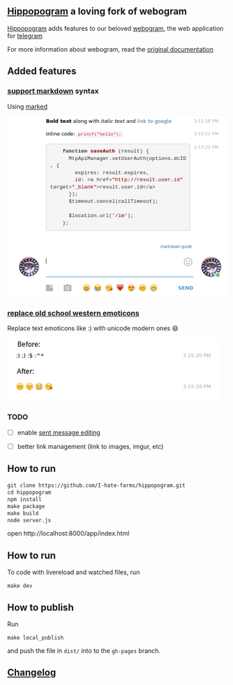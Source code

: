 ## [Hippopogram](http://i-hate-farms.github.io/hippopogram) a loving fork of webogram

[Hippopogram](http://i-hate-farms.github.io/hippopogram) adds features to our beloved [webogram](https://github.com/zhukov/webogram), the web application for [telegram](telegram.org)

For more information about webogram, read the [original documentation](README-ori.md)

## Added features
### [support markdown](https://github.com/I-hate-farms/hippopogram/issues/2) syntax 
Using [marked](https://github.com/chjj/marked)


![sample](doc/markdown.png)

### [replace old school western emoticons](https://github.com/I-hate-farms/hippopogram/issues/1) 
Replace text emoticons like :) with unicode modern ones :smile:


![sample](doc/emoticons.png) 

### TODO
- [ ] enable [sent message editing](https://github.com/I-hate-farms/hippopogram/issues/3)
- [ ] better link management (link to images, imgur, etc) 



## How to run 

``` 
git clone https://github.com/I-hate-farms/hippopogram.git
cd hippopogram
npm install 
make package
make build
node server.js

```

open http://localhost:8000/app/index.html

## How to run 
To code with livereload and watched files, run 
```
make dev
```

## How to publish 
Run 
```
make local_publish
```
and push the file in `dist/` into to the `gh-pages` branch. 
## [Changelog](CHANGELOG.md)
